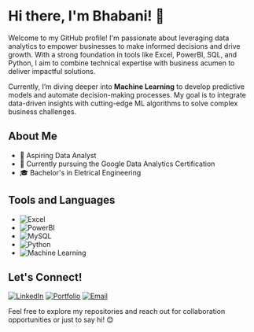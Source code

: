 # Hi there, I'm Bhabani! 👋

Welcome to my GitHub profile! I'm passionate about leveraging data analytics to empower businesses to make informed decisions and drive growth. With a strong foundation in tools like Excel, PowerBI, SQL, and Python, I aim to combine technical expertise with business acumen to deliver impactful solutions. 

Currently, I’m diving deeper into **Machine Learning** to develop predictive models and automate decision-making processes. My goal is to integrate data-driven insights with cutting-edge ML algorithms to solve complex business challenges.


## About Me

- 💼 Aspiring Data Analyst
- 🌱 Currently pursuing the Google Data Analytics Certification
- 🎓 Bachelor's in Eletrical Engineering 

## Tools and Languages

- ![Excel](https://img.shields.io/badge/-Excel-217346?style=flat-square&logo=microsoft-excel&logoColor=white)
- ![PowerBI](https://img.shields.io/badge/-PowerBI-F2C811?style=flat-square&logo=powerbi&logoColor=black)
- ![MySQL](https://img.shields.io/badge/-MySQL-4479A1?style=flat-square&logo=mysql&logoColor=white)
- ![Python](https://img.shields.io/badge/-Python-3776AB?style=flat-square&logo=python&logoColor=white)
- ![Machine Learning](https://img.shields.io/badge/Machine%20Learning-00C7B7?style=for-the-badge&logo=python&logoColor=white)

## Let's Connect!

[![LinkedIn](https://img.shields.io/badge/-LinkedIn-0077B5?style=flat-square&logo=linkedin&logoColor=white)](https://www.linkedin.com/in/bhabani03/)
[![Portfolio](https://img.shields.io/badge/-Portfolio-333333?style=flat-square&logo=wordpress&logoColor=white)](https://bhabani-panda.github.io/)
[![Email](https://img.shields.io/badge/-Email-D14836?style=flat-square&logo=gmail&logoColor=white)](mailto:bhabani.panda1403@gmail.com)

Feel free to explore my repositories and reach out for collaboration opportunities or just to say hi! 😊

